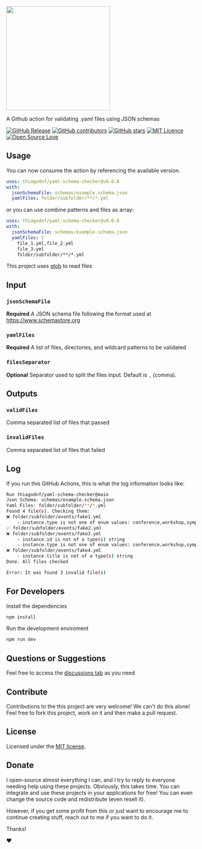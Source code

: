<img src="https://user-images.githubusercontent.com/98138701/169650464-ac7e1d8a-0050-4368-9331-2b3645cfc994.png" width="276px"/>

A Github action for validating .yaml files using JSON schemas

[![GitHub Release](https://img.shields.io/github/release/thiagodnf/yaml-schema-checker.svg)](https://github.com/thiagodnf/yaml-schema-checker/releases/latest)
[![GitHub contributors](https://img.shields.io/github/contributors/thiagodnf/yaml-schema-checker.svg)](https://github.com/thiagodnf/yaml-schema-checker/graphs/contributors)
[![GitHub stars](https://img.shields.io/github/stars/thiagodnf/yaml-schema-checker.svg)](https://github.com/thiagodnf/yaml-schema-checker)
[![MIT Licence](https://badges.frapsoft.com/os/mit/mit.svg?v=103)](https://opensource.org/licenses/mit-license.php)
[![Open Source Love](https://badges.frapsoft.com/os/v1/open-source.svg?v=103)](https://github.com/ellerbrock/open-source-badges/)

## Usage

You can now consume the action by referencing the available version.

```yaml
uses: thiagodnf/yaml-schema-checker@v0.0.8
with:
  jsonSchemaFile: schemas/example.schema.json
  yamlFiles: folder/subfolder/**/*.yml
```

or you can use combine patterns and files as array:

```yaml
uses: thiagodnf/yaml-schema-checker@v0.0.8
with:
  jsonSchemaFile: schemas/example.schema.json
  yamlFiles: |
    file_1.yml,file_2.yml
    file_3.yml
    folder/subfolder/**/*.yml
```

This project uses [glob](https://www.npmjs.com/package/glob) to read files

## Input

### `jsonSchemaFile`

**Required** A JSON schema file following the format used at https://www.schemastore.org

### `yamlFiles`

**Required** A list of files, directories, and wildcard patterns to be validated


### `filesSeparator`

**Optional** Separator used to split the files input. Default is `,` (comma).

## Outputs

### `validFiles`

Comma separated list of files that passed

### `invalidFiles`

Comma separated list of files that failed

## Log

If you run this GitHub Actions, this is what the log information looks like:

```bash
Run thiagodnf/yaml-schema-checker@main
Json Schema: schemas/example.schema.json
Yaml Files: folder/subfolder/**/*.yml
Found 4 file(s). Checking them:
❌ folder/subfolder/events/fake1.yml
    - instance.type is not one of enum values: conference,workshop,symposium
✅ folder/subfolder/events/fake2.yml
❌ folder/subfolder/events/fake3.yml
    - instance.id is not of a type(s) string
    - instance.type is not one of enum values: conference,workshop,symposium
❌ folder/subfolder/events/fake4.yml
    - instance.title is not of a type(s) string
Done. All files checked

Error: It was found 3 invalid file(s)
```

## For Developers

Install the dependencies

```bash
npm install
```

Run the development enviroment

```bash
npm run dev
```

## Questions or Suggestions

Feel free to access the <a href="../../discussions">discussions tab</a> as you need

## Contribute

Contributions to the this project are very welcome! We can't do this alone! Feel free to fork this project, work on it and then make a pull request.

## License

Licensed under the [MIT license](LICENSE).

## Donate

I open-source almost everything I can, and I try to reply to everyone needing help using these projects. Obviously, this takes time. You can integrate and use these projects in your applications for free! You can even change the source code and redistribute (even resell it).

However, if you get some profit from this or just want to encourage me to continue creating stuff, reach out to me if you want to do it.

Thanks!

❤️
